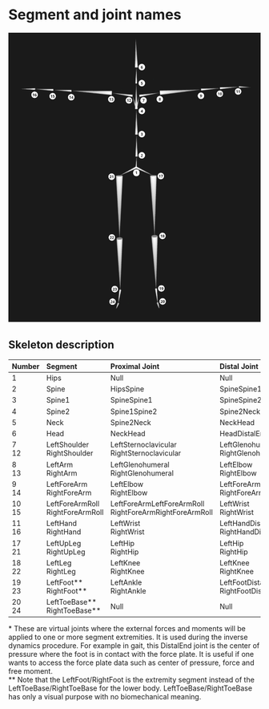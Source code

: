# Segment and joint names
![skeleton names](images/skeleton.jpg)
## Skeleton description

| Number          | Segment                               | Proximal Joint                                             | Distal Joint |
| :-----------    | :---------                            | :------------                                              | :------------  | 
| 1               | Hips                                  | Null                                                       | Null |
| 2               | Spine                                 | HipsSpine                                                  | SpineSpine1 |
| 3               | Spine1                                | SpineSpine1                                                | SpineSpine2 |
| 4               | Spine2                                | Spine1Spine2                                               | Spine2Neck |
| 5               | Neck                                  | Spine2Neck                                                 | NeckHead |
| 6               | Head                                  | NeckHead                                                   | HeadDistalEnd* |
| 7<br>12         | LeftShoulder<br>RightShoulder         | LeftSternoclavicular<br>RightSternoclavicular              | LeftGlenohumeral<br>RightGlenohumeral |
| 8<br>13         | LeftArm<br>RightArm                   | LeftGlenohumeral<br>RightGlenohumeral                      | LeftElbow<br>RightElbow |
| 9<br>14         | LeftForeArm<br>RightForeArm           | LeftElbow<br>RightElbow                                    | LeftForeArmLeftForeArmRoll<br>RightForeArmRightForeArmRoll |
| 10<br>15        | LeftForeArmRoll<br>RightForeArmRoll   | LeftForeArmLeftForeArmRoll<br>RightForeArmRightForeArmRoll | LeftWrist<br>RightWrist |
| 11<br>16        | LeftHand<br>RightHand                 | LeftWrist<br>RightWrist                                    | LeftHandDistalEnd*<br>RightHandDistalEnd* |
| 17<br>21        | LeftUpLeg<br>RightUpLeg               | LeftHip<br>RightHip                                        | LeftHip<br>RightHip |
| 18<br>22        | LeftLeg<br>RightLeg                   | LeftKnee<br>RightKnee                                      | LeftKnee<br>RightKnee |
| 19<br>23        | LeftFoot**<br>RightFoot**             | LeftAnkle<br>RightAnkle                                    | LeftFootDistalEnd*<br>RightFootDistalEnd* |
| 20<br>24        | LeftToeBase**<br>RightToeBase**       | Null                                                       | Null |

\* These are virtual joints where the external forces and moments will be applied to one or more segment extremities. It is used during the inverse dynamics procedure. For example in gait, this DistalEnd joint is the center of pressure where the foot is in contact with the force plate. It is useful if one wants to access the force plate data such as center of pressure, force and free moment.  
\** Note that the LeftFoot/RightFoot is the extremity segment instead of the LeftToeBase/RightToeBase for the lower body. LeftToeBase/RightToeBase has only a visual purpose with no biomechanical meaning.
